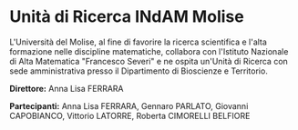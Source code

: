 # Unità di Ricerca INdAM Molise

L'Università del Molise, al fine di favorire la ricerca scientifica e l'alta formazione nelle discipline matematiche, collabora con l'Istituto Nazionale di Alta Matematica "Francesco Severi" e ne ospita un'Unità di Ricerca con sede amministrativa presso il Dipartimento di Bioscienze e Territorio.

**Direttore:** Anna Lisa FERRARA

**Partecipanti:** Anna Lisa FERRARA, Gennaro PARLATO, Giovanni CAPOBIANCO, Vittorio LATORRE, Roberta CIMORELLI BELFIORE


